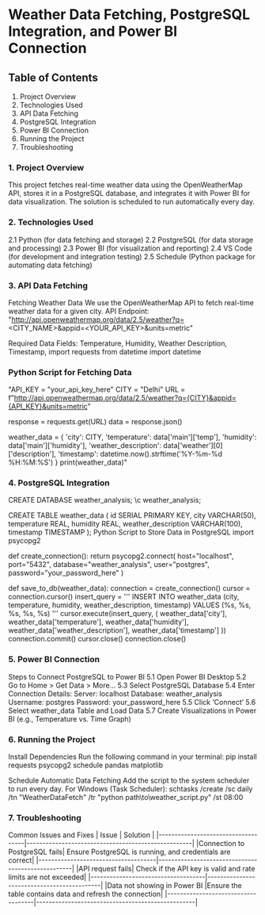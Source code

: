 # Weather Data Fetching, PostgreSQL Integration, and Power BI Connection

## Table of Contents
1. Project Overview
2. Technologies Used
3. API Data Fetching
4. PostgreSQL Integration
5. Power BI Connection
6. Running the Project
7. Troubleshooting

### 1. Project Overview
This project fetches real-time weather data using the OpenWeatherMap API, stores it in a PostgreSQL database, and integrates it with Power BI for data visualization. The solution is scheduled to run automatically every day.

### 2. Technologies Used
2.1 Python (for data fetching and storage)
2.2 PostgreSQL (for data storage and processing)
2.3 Power BI (for visualization and reporting)
2.4 VS Code (for development and integration testing)
2.5 Schedule (Python package for automating data fetching)

### 3. API Data Fetching
Fetching Weather Data
We use the OpenWeatherMap API to fetch real-time weather data for a given city.
API Endpoint: "http://api.openweathermap.org/data/2.5/weather?q=<CITY_NAME>&appid=<YOUR_API_KEY>&units=metric"

Required Data Fields: Temperature, Humidity, Weather Description, Timestamp, import requests
from datetime import datetime

### Python Script for Fetching Data
"API_KEY = "your_api_key_here"
CITY = "Delhi"
URL = f"http://api.openweathermap.org/data/2.5/weather?q={CITY}&appid={API_KEY}&units=metric"

response = requests.get(URL)
data = response.json()

weather_data = {
    'city': CITY,
    'temperature': data['main']['temp'],
    'humidity': data['main']['humidity'],
    'weather_description': data['weather'][0]['description'],
    'timestamp': datetime.now().strftime('%Y-%m-%d %H:%M:%S')
}
print(weather_data)"

### 4. PostgreSQL Integration
CREATE DATABASE weather_analysis;
\c weather_analysis;

CREATE TABLE weather_data (
    id SERIAL PRIMARY KEY,
    city VARCHAR(50),
    temperature REAL,
    humidity REAL,
    weather_description VARCHAR(100),
    timestamp TIMESTAMP
);
Python Script to Store Data in PostgreSQL
import psycopg2

def create_connection():
    return psycopg2.connect(
        host="localhost",
        port="5432",
        database="weather_analysis",
        user="postgres",
        password="your_password_here"
    )

def save_to_db(weather_data):
    connection = create_connection()
    cursor = connection.cursor()
    insert_query = '''
    INSERT INTO weather_data (city, temperature, humidity, weather_description, timestamp)
    VALUES (%s, %s, %s, %s, %s)
    '''
    cursor.execute(insert_query, (
        weather_data['city'],
        weather_data['temperature'],
        weather_data['humidity'],
        weather_data['weather_description'],
        weather_data['timestamp']
    ))
    connection.commit()
    cursor.close()
    connection.close()

### 5. Power BI Connection
Steps to Connect PostgreSQL to Power BI
5.1 Open Power BI Desktop
5.2 Go to Home > Get Data > More…
5.3 Select PostgreSQL Database
5.4 Enter Connection Details:
  Server: localhost
  Database: weather_analysis
  Username: postgres
  Password: your_password_here
5.5 Click ‘Connect’
5.6 Select weather_data Table and Load Data
5.7 Create Visualizations in Power BI (e.g., Temperature vs. Time Graph)

### 6. Running the Project
Install Dependencies
Run the following command in your terminal:
pip install requests psycopg2 schedule pandas matplotlib

Schedule Automatic Data Fetching
Add the script to the system scheduler to run every day.
For Windows (Task Scheduler):
schtasks /create /sc daily /tn "WeatherDataFetch" /tr "python path\to\weather_script.py" /st 08:00

### 7. Troubleshooting
Common Issues and Fixes
| Issue | Solution |
|------------------------------------|----------------------------------------------------|
|Connection to PostgreSQL fails| Ensure PostgreSQL is running, and credentials are correct|
|-------------------------------------|---------------------------------------------------|
|API request fails| Check if the API key is valid and rate limits are not exceeded|
|------------------------------------|--------------------------------------------|
|Data not showing in Power BI |Ensure the table contains data and refresh the connection|
|------------------------------------|--------------------------------------------------|
